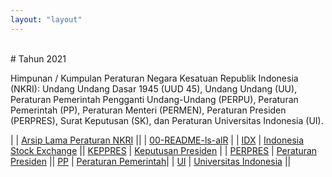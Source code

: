 ```yaml
---
layout: "layout"
---
```


<br>
# Tahun 2021

Himpunan / Kumpulan Peraturan Negara Kesatuan Republik Indonesia (NKRI): Undang Undang Dasar 1945 (UUD 45), Undang Undang (UU), Peraturan Pemerintah Pengganti Undang-Undang (PERPU), Peraturan Pemerintah (PP), Peraturan Menteri (PERMEN), Peraturan Presiden (PERPRES), Surat Keputusan (SK), dan Peraturan Universitas Indonesia (UI).

|             | [Arsip Lama Peraturan NKRI](https://uu.vlsm.org/) ||                     | [00-README-ls-alR](00-README-ls-alR.md) |
| [IDX](IDX/)         | [Indonesia Stock Exchange](IDX/)          || [KEPPRES](KEPRESS/) | [Keputusan Presiden](KEPPRES/) |
| [PERPRES](PERPRES/) | [Peraturan Presiden](PERPRES/)            || [PP](PP/)           | [Peraturan Pemerintah](PP/)|
| [UI](UI/)           | [Universitas Indonesia](UI/)              ||

